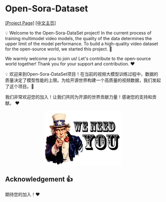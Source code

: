 # Open-Sora-Dataset

[[Project Page]](https://pku-yuangroup.github.io/Open-Sora-Plan/) [[中文主页]](https://pku-yuangroup.github.io/Open-Sora-Plan/blog_cn.html)

:bulb:  Welcome to the Open-Sora-DataSet project! In the current process of training multimodel video models, the quality of the data determines the upper limit of the model performance. To build a high-quality video dataset for the open-source world, we started this project. 💪 

We warmly welcome you to join us! Let's contribute to the open-source world together! Thank you for your support and contribution. :heart:  

:bulb:  欢迎来到Open-Sora-DataSet项目！在当前的视频大模型训练过程中，数据的质量决定了模型性能的上限。为给开源世界构建一个高质量的视频数据，我们发起了这个项目。💪 

我们非常欢迎您的加入！让我们共同为开源的世界贡献力量！感谢您的支持和贡献。 :heart: 

<div style="display: flex; justify-content: center; align-items: center;"> 
  <img src="assets/we-need-you.jpg" width=250> 
</div>


## Acknowledgement 👍
期待您的加入！:heart: 
